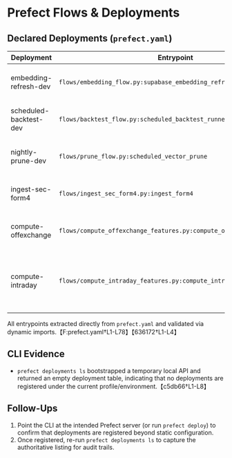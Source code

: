 # Prefect Flows & Deployments

## Declared Deployments (`prefect.yaml`)
| Deployment | Entrypoint | Notes |
| --- | --- | --- |
| embedding-refresh-dev | `flows/embedding_flow.py:supabase_embedding_refresh` | Imports successfully as Prefect flow. |
| scheduled-backtest-dev | `flows/backtest_flow.py:scheduled_backtest_runner` | Imports successfully as Prefect flow. |
| nightly-prune-dev | `flows/prune_flow.py:scheduled_vector_prune` | Imports successfully as Prefect flow. |
| ingest-sec-form4 | `flows/ingest_sec_form4.py:ingest_form4` | Imports successfully as Prefect flow. |
| compute-offexchange | `flows/compute_offexchange_features.py:compute_offexchange_features` | Imports successfully as Prefect flow. |
| compute-intraday | `flows/compute_intraday_features.py:compute_intraday_features` | Verified mapping to intraday feature flow (no off-exchange mix-up). |

All entrypoints extracted directly from `prefect.yaml` and validated via dynamic imports.【F:prefect.yaml†L1-L78】【636172†L1-L4】

## CLI Evidence
- `prefect deployments ls` bootstrapped a temporary local API and returned an empty deployment table, indicating that no deployments are registered under the current profile/environment.【c5db66†L1-L8】

## Follow-Ups
1. Point the CLI at the intended Prefect server (or run `prefect deploy`) to confirm that deployments are registered beyond static configuration.
2. Once registered, re-run `prefect deployments ls` to capture the authoritative listing for audit trails.

